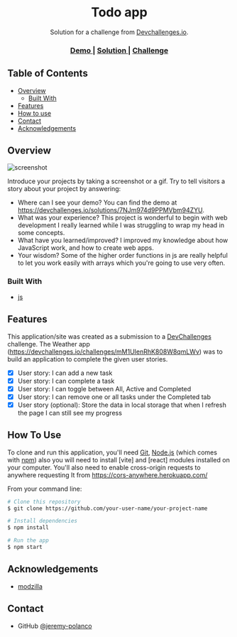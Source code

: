 <!-- Please update value in the {}  -->

<h1 align="center">Todo app</h1>

<div align="center">
   Solution for a challenge from  <a href="http://devchallenges.io" target="_blank">Devchallenges.io</a>.
</div>

<div align="center">
  <h3>
    <a href="jeremy-polanco.github.io/todoapp/">
      Demo
    </a>
    <span> | </span>
    <a href="https://devchallenges.io/solutions/7NJm974d9PPMVbm94ZYU">
      Solution
    </a>
    <span> | </span>
    <a href="https://devchallenges.io/challenges/mM1UIenRhK808W8qmLWv">
      Challenge
    </a>
  </h3>
</div>

<!-- TABLE OF CONTENTS -->

## Table of Contents

- [Overview](#overview)
  - [Built With](#built-with)
- [Features](#features)
- [How to use](#how-to-use)
- [Contact](#contact)
- [Acknowledgements](#acknowledgements)

<!-- OVERVIEW -->

## Overview

![screenshot](https://postimg.cc/qz1PyXjz)

Introduce your projects by taking a screenshot or a gif. Try to tell visitors a story about your project by answering:

- Where can I see your demo?
  You can find the demo at https://devchallenges.io/solutions/7NJm974d9PPMVbm94ZYU.
- What was your experience?
  This project is wonderful to begin with web development I really learned while I was struggling to wrap my head in some concepts.
- What have you learned/improved?
  I improved my knowledge about how JavaScript work, and how to create web apps. 
- Your wisdom? 
  Some of the higher order functions in js are really helpful to let you work easily with arrays which you're going to use very often.

### Built With

<!-- This section should list any major frameworks that you built your project using. Here are a few examples.-->

- [js](https://developer.mozilla.org/es/docs/Web/JavaScript)

## Features

<!-- List the features of your application or follow the template. Don't share the figma file here :) -->

This application/site was created as a submission to a [DevChallenges](https://devchallenges.io/challenges) challenge. The Weather app (https://devchallenges.io/challenges/mM1UIenRhK808W8qmLWv) was to build an application to complete the given user stories.

- [x] User story: I can add a new task
- [x] User story: I can complete a task
- [x] User story: I can toggle between All, Active and Completed
- [x] User story: I can remove one or all tasks under the Completed tab
- [x] User story (optional): Store the data in local storage that when I refresh the page I can still see my progress

## How To Use

<!-- Example: -->

To clone and run this application, you'll need [Git](https://git-scm.com), [Node.js](https://nodejs.org/en/download/) (which comes with [npm](http://npmjs.com)) also you will need to install [vite] and [react] modules installed on your computer. 
You'll also need to enable cross-origin requests to anywhere requesting It from https://cors-anywhere.herokuapp.com/

From your command line:

```bash
# Clone this repository
$ git clone https://github.com/your-user-name/your-project-name

# Install dependencies
$ npm install

# Run the app
$ npm start
```

## Acknowledgements

<!-- This section should list any articles or add-ons/plugins that helps you to complete the project. This is optional but it will help you in the future. For example: -->

- [modzilla](https://developer.mozilla.org/es)

## Contact

- GitHub [@jeremy-polanco](https://{github.com/Jeremy-Polanco})
